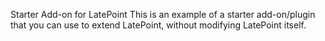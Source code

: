 Starter Add-on for LatePoint
This is an example of a starter add-on/plugin that you can use to extend LatePoint, without modifying LatePoint itself.
